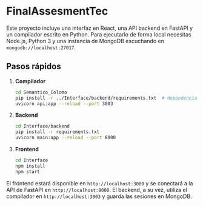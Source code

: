 # FinalAssesmentTec

Este proyecto incluye una interfaz en React, una API backend en FastAPI
y un compilador escrito en Python. Para ejecutarlo de forma local necesitas
Node.js, Python 3 y una instancia de MongoDB escuchando en
`mongodb://localhost:27017`.

## Pasos rápidos

1. **Compilador**
   ```bash
   cd Semantico_Colomo
   pip install -r ../Interface/backend/requirements.txt  # dependencias básicas
   uvicorn api:app --reload --port 3003
   ```

2. **Backend**
   ```bash
   cd Interface/backend
   pip install -r requirements.txt
   uvicorn main:app --reload --port 8000
   ```

3. **Frontend**
   ```bash
   cd Interface
   npm install
   npm start
   ```

El frontend estará disponible en `http://localhost:3000` y se conectará a la
API de FastAPI en `http://localhost:8000`. El backend, a su vez, utiliza el
compilador en `http://localhost:3003` y guarda las sesiones en MongoDB.
